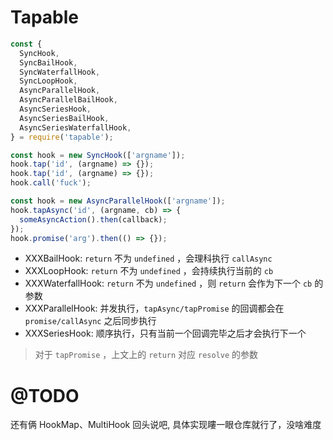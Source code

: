 # Tapable

```js
const {
  SyncHook,
  SyncBailHook,
  SyncWaterfallHook,
  SyncLoopHook,
  AsyncParallelHook,
  AsyncParallelBailHook,
  AsyncSeriesHook,
  AsyncSeriesBailHook,
  AsyncSeriesWaterfallHook,
} = require('tapable');

const hook = new SyncHook(['argname']);
hook.tap('id', (argname) => {});
hook.tap('id', (argname) => {});
hook.call('fuck');

const hook = new AsyncParallelHook(['argname']);
hook.tapAsync('id', (argname, cb) => {
  someAsyncAction().then(callback);
});
hook.promise('arg').then(() => {});
```

- XXXBailHook: `return` 不为 `undefined` ，会理科执行 `callAsync`
- XXXLoopHook: `return` 不为 `undefined` ，会持续执行当前的 `cb`
- XXXWaterfallHook: `return` 不为 `undefined` ，则 `return` 会作为下一个 `cb` 的参数
- XXXParallelHook: 并发执行，`tapAsync/tapPromise` 的回调都会在 `promise/callAsync` 之后同步执行
- XXXSeriesHook: 顺序执行，只有当前一个回调完毕之后才会执行下一个

> 对于 `tapPromise` ，上文上的 `return` 对应 `resolve` 的参数

# @TODO

还有俩 HookMap、MultiHook 回头说吧, 具体实现瞜一眼仓库就行了，没啥难度
